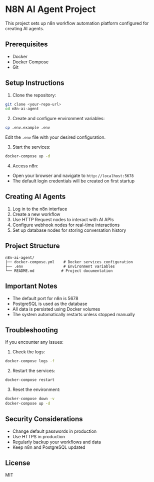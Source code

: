 # N8N AI Agent Project

This project sets up n8n workflow automation platform configured for creating AI agents.

## Prerequisites

- Docker
- Docker Compose
- Git

## Setup Instructions

1. Clone the repository:
```bash
git clone <your-repo-url>
cd n8n-ai-agent
```

2. Create and configure environment variables:
```bash
cp .env.example .env
```
Edit the `.env` file with your desired configuration.

3. Start the services:
```bash
docker-compose up -d
```

4. Access n8n:
- Open your browser and navigate to `http://localhost:5678`
- The default login credentials will be created on first startup

## Creating AI Agents

1. Log in to the n8n interface
2. Create a new workflow
3. Use HTTP Request nodes to interact with AI APIs
4. Configure webhook nodes for real-time interactions
5. Set up database nodes for storing conversation history

## Project Structure

```
n8n-ai-agent/
├── docker-compose.yml    # Docker services configuration
├── .env                  # Environment variables
└── README.md            # Project documentation
```

## Important Notes

- The default port for n8n is 5678
- PostgreSQL is used as the database
- All data is persisted using Docker volumes
- The system automatically restarts unless stopped manually

## Troubleshooting

If you encounter any issues:

1. Check the logs:
```bash
docker-compose logs -f
```

2. Restart the services:
```bash
docker-compose restart
```

3. Reset the environment:
```bash
docker-compose down -v
docker-compose up -d
```

## Security Considerations

- Change default passwords in production
- Use HTTPS in production
- Regularly backup your workflows and data
- Keep n8n and PostgreSQL updated

## License

MIT 